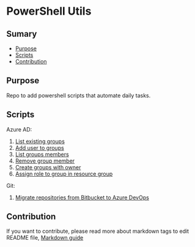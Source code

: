 # PowerShell Utils

## Sumary
* [Purpose](#purpose)
* [Scripts](#scripts)
* [Contribution](#Contribution)

## Purpose
Repo to add powershell scripts that automate daily tasks.

## Scripts
Azure AD:  
1. [List existing groups](https://github.com/renanlq/powershell-utils/blob/master/azuread/group-list.ps1)
2. [Add user to groups](https://github.com/renanlq/powershell-utils/blob/master/azuread/group-member-add.ps1)
3. [List groups members](https://github.com/renanlq/powershell-utils/blob/master/azuread/group-member-list.ps1)
4. [Remove group member](https://github.com/renanlq/powershell-utils/blob/master/azuread/group-member-remove.ps1)
5. [Create groups with owner](https://github.com/renanlq/powershell-utils/blob/master/azuread/group-new.ps1)
6. [Assign role to group in resource group](https://github.com/renanlq/powershell-utils/blob/master/azuread/resourcegroup-role-add.ps1)

Git:  
1. [Migrate repositories from Bitbucket to Azure DevOps](https://github.com/renanlq/powershell-utils/blob/master/git/bitbucket-azuredevops.ps1)

## Contribution
If you want to contribute, please read more about markdown tags to edit README file, [Markdown guide](https://docs.microsoft.com/en-us/vsts/project/wiki/markdown-guidance?view=vsts)
